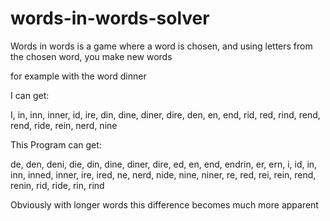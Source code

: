 # words-in-words-solver
Words in words is a game where a word is chosen, and using letters from the chosen word, you make new words

for example with the word dinner

I can get:

I, in, inn, inner, id, ire, din, dine, diner, dire, den, en, end, rid, red, rind, rend, rend, ride, rein, nerd, nine

This Program can get:

de, den, deni, die, din, dine, diner, dire, ed, en, end, endrin, er, ern, i, id, in, inn, inned, inner, ire, ired, ne, nerd, nide, nine, niner, re, red, rei, rein, rend, renin, rid, ride, rin, rind

Obviously with longer words this difference becomes much more apparent
